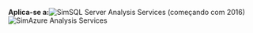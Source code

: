 **Aplica-se a:**![Sim](media/yes.png)SQL Server Analysis Services (começando com 2016)![Sim](media/yes.png)Azure Analysis Services